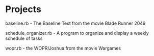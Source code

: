 # Projects

baseline.rb - The Baseline Test from the movie Blade Runner 2049

schedule_organizer.rb - A program to organize and display a weekly schedule of tasks

wopr.rb - the WOPR/Joshua from the movie Wargames
